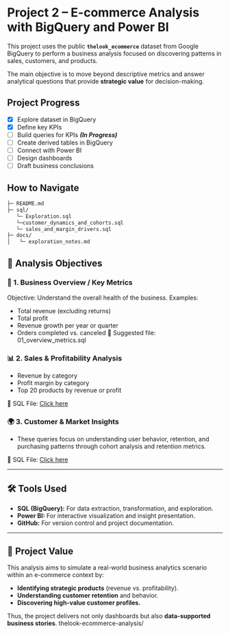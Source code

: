 # Project 2 – E-commerce Analysis with BigQuery and Power BI

This project uses the public **`thelook_ecommerce`** dataset from Google BigQuery to perform a business analysis focused on discovering patterns in sales, customers, and products.

The main objective is to move beyond descriptive metrics and answer analytical questions that provide **strategic value** for decision-making.
## Project Progress
- [x] Explore dataset in BigQuery
- [x] Define key KPIs
- [ ] Build queries for KPIs ***(In Progress)***
- [ ] Create derived tables in BigQuery
- [ ] Connect with Power BI
- [ ] Design dashboards
- [ ] Draft business conclusions
## How to Navigate
``` MARKDOWN
├─ README.md
├─ sql/
   └─ Exploration.sql
   └─customer_dynamics_and_cohorts.sql
   └─ sales_and_margin_drivers.sql
├─ docs/
│   └─ exploration_notes.md
```

## 🎯 Analysis Objectives

### 🧭 1. Business Overview / Key Metrics
Objective: Understand the overall health of the business.
Examples:
* Total revenue (excluding returns)
* Total profit
* Revenue growth per year or quarter
* Orders completed vs. canceled
📄 Suggested file: 01_overview_metrics.sql

### 📊 2. Sales & Profitability Analysis
* Revenue by category
* Profit margin by category
* Top 20 products by revenue or profit

📄 SQL File: [Click here](sales_and_margin_drivers.sql) 

### 🌍 3. Customer & Market Insights
* These queries focus on understanding user behavior, retention, and purchasing patterns through cohort analysis and retention metrics. 
  
📄 SQL File: [Click here](customer_dynamics_and_cohorts.sql) 

---

## 🛠️ Tools Used
* **SQL (BigQuery):** For data extraction, transformation, and exploration.
* **Power BI:** For interactive visualization and insight presentation.
* **GitHub:** For version control and project documentation.

---

## 🚀 Project Value

This analysis aims to simulate a real-world business analytics scenario within an e-commerce context by:

* **Identifying strategic products** (revenue vs. profitability).
* **Understanding customer retention** and behavior.
* **Discovering high-value customer profiles.**

Thus, the project delivers not only dashboards but also **data-supported business stories**.
thelook-ecommerce-analysis/


